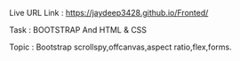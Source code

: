 Live URL Link : https://jaydeep3428.github.io/Fronted/

Task : BOOTSTRAP And HTML & CSS

Topic : Bootstrap scrollspy,offcanvas,aspect ratio,flex,forms.